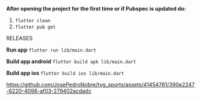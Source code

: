 **After opening the project for the first time or if Pubspec is updated do:**

   1) `flutter clean`
   2) `flutter pub get`

RELEASES

**Run app** 
`flutter run lib/main.dart`  

**Build app android** 
`flutter build apk lib/main.dart`  

**Build app ios** 
`flutter build ios lib/main.dart`  


https://github.com/JosePedroNobre/tvg_sports/assets/41454761/390e2247-6220-4098-af03-279402acdadc

